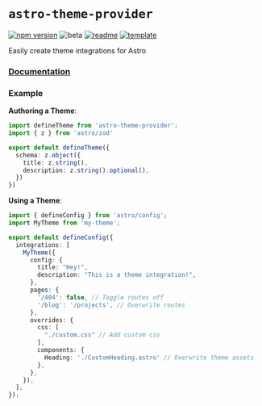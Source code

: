 # `astro-theme-provider`

[![npm version](https://img.shields.io/npm/v/astro-theme-provider?labelColor=red&color=grey)](https://www.npmjs.com/package/astro-theme-provider)
![beta](https://img.shields.io/badge/WIP-orange)
[![readme](https://img.shields.io/badge/README-blue)](https://github.com/BryceRussell/astro-theme-provider/tree/main/package)
[![template](https://img.shields.io/badge/Theme_Template-green)](https://github.com/BryceRussell/astro-theme-template)

Easily create theme integrations for Astro

### [Documentation](https://astro-theme-provider.netlify.app)

### Example

**Authoring a Theme**:

```ts
import defineTheme from 'astro-theme-provider';
import { z } from 'astro/zod'

export default defineTheme({
  schema: z.object({
    title: z.string(),
    description: z.string().optional(),
  })
})
```

**Using a Theme**:

```ts
import { defineConfig } from 'astro/config';
import MyTheme from 'my-theme';

export default defineConfig({
  integrations: [
    MyTheme({
      config: {
        title: "Hey!",
        description: "This is a theme integration!",
      },
      pages: {
        '/404': false, // Toggle routes off
        '/blog': '/projects', // Overwrite routes
      },
      overrides: {
        css: [
          "./custom.css" // Add custom css
        ],
        components: {
          Heading: './CustomHeading.astro' // Overwrite theme assets
        },
      },
    }),
  ],
});
```
